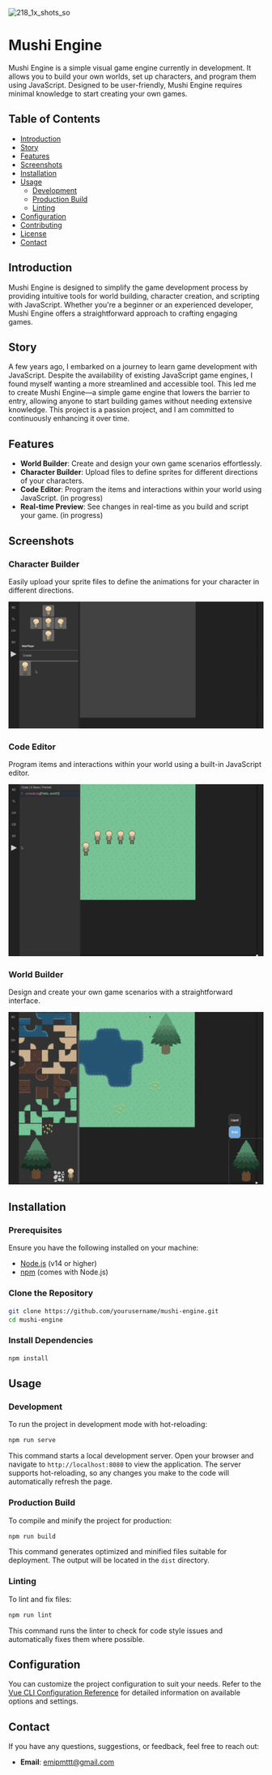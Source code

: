![218_1x_shots_so](https://github.com/user-attachments/assets/321cf28b-7995-4094-82a6-19c664c142f2)

# Mushi Engine

Mushi Engine is a simple visual game engine currently in development. It allows you to build your own worlds, set up characters, and program them using JavaScript. Designed to be user-friendly, Mushi Engine requires minimal knowledge to start creating your own games.

## Table of Contents

- [Introduction](#introduction)
- [Story](#story)
- [Features](#features)
- [Screenshots](#screenshots)
- [Installation](#installation)
- [Usage](#usage)
  - [Development](#development)
  - [Production Build](#production-build)
  - [Linting](#linting)
- [Configuration](#configuration)
- [Contributing](#contributing)
- [License](#license)
- [Contact](#contact)

## Introduction

Mushi Engine is designed to simplify the game development process by providing intuitive tools for world building, character creation, and scripting with JavaScript. Whether you're a beginner or an experienced developer, Mushi Engine offers a straightforward approach to crafting engaging games.

## Story

A few years ago, I embarked on a journey to learn game development with JavaScript. Despite the availability of existing JavaScript game engines, I found myself wanting a more streamlined and accessible tool. This led me to create Mushi Engine—a simple game engine that lowers the barrier to entry, allowing anyone to start building games without needing extensive knowledge. This project is a passion project, and I am committed to continuously enhancing it over time.

## Features

- **World Builder**: Create and design your own game scenarios effortlessly.
- **Character Builder**: Upload files to define sprites for different directions of your characters.
- **Code Editor**: Program the items and interactions within your world using JavaScript. (in progress)
- **Real-time Preview**: See changes in real-time as you build and script your game. (in progress)

## Screenshots

### Character Builder

Easily upload your sprite files to define the animations for your character in different directions.

![Character Builder](./screens/1.png)

### Code Editor

Program items and interactions within your world using a built-in JavaScript editor.

![Code Editor](./screens/2.png)

### World Builder

Design and create your own game scenarios with a straightforward interface.

![World Builder](./screens/3.png)

## Installation

### Prerequisites

Ensure you have the following installed on your machine:

- [Node.js](https://nodejs.org/) (v14 or higher)
- [npm](https://www.npmjs.com/) (comes with Node.js)

### Clone the Repository

```bash
git clone https://github.com/yourusername/mushi-engine.git
cd mushi-engine
```

### Install Dependencies

```bash
npm install
```

## Usage

### Development

To run the project in development mode with hot-reloading:

```bash
npm run serve
```

This command starts a local development server. Open your browser and navigate to `http://localhost:8080` to view the application. The server supports hot-reloading, so any changes you make to the code will automatically refresh the page.

### Production Build

To compile and minify the project for production:

```bash
npm run build
```

This command generates optimized and minified files suitable for deployment. The output will be located in the `dist` directory.

### Linting

To lint and fix files:

```bash
npm run lint
```

This command runs the linter to check for code style issues and automatically fixes them where possible.

## Configuration

You can customize the project configuration to suit your needs. Refer to the [Vue CLI Configuration Reference](https://cli.vuejs.org/config/) for detailed information on available options and settings.

## Contact

If you have any questions, suggestions, or feedback, feel free to reach out:

- **Email**: [emipmttt@gmail.com](mailto:emipmttt@gmail.com)
